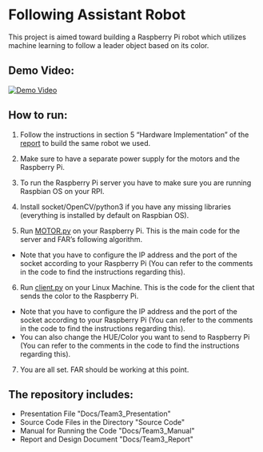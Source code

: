 # Following Assistant Robot
This project is aimed toward building a Raspberry Pi robot which utilizes machine learning to follow a leader object based on its color.

## Demo Video:
[![Demo Video](https://img.youtube.com/vi/LvnPhh2TLIY/0.jpg)](https://www.youtube.com/watch?v=LvnPhh2TLIY)



## How to run:
1) Follow the instructions in section 5 “Hardware Implementation” of the [report](./Docs/Team3_Report.pdf) to build the same robot we used.

2) Make sure to have a separate power supply for the motors and the Raspberry Pi.

3) To run the Raspberry Pi server you have to make sure you are running Raspbian OS on your RPI.

4) Install socket/OpenCV/python3 if you have any missing libraries (everything is installed by default on Raspbian OS).

5) Run [MOTOR.py](./Src/MOTOR.py) on your Raspberry Pi. This is the main code for the server and FAR’s following algorithm.
- Note that you have to configure the IP address and the port of the socket according to your Raspberry Pi (You can refer to the comments in the code to find the instructions regarding this).

6) Run [client.py](./Src/client.py) on your Linux Machine. This is the code for the client that sends the color to the Raspberry Pi.
- Note that you have to configure the IP address and the port of the socket according to your Raspberry Pi (You can refer to the comments in the code to find the instructions regarding this).
- You can also change the HUE/Color you want to send to Raspberry Pi (You can refer to the comments in the code to find the instructions regarding this).

7) You are all set. FAR should be working at this point.


## The repository includes:
- Presentation File "Docs/Team3_Presentation"
- Source Code Files in the Directory "Source Code"
- Manual for Running the Code "Docs/Team3_Manual"
- Report and Design Document "Docs/Team3_Report"

